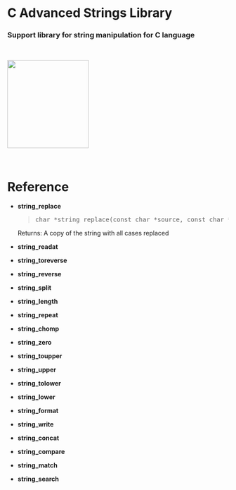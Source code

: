 # C Advanced Strings Library
### Support library for string manipulation for C language


<br><div>
  <img src="https://upload.wikimedia.org/wikipedia/commons/1/19/C_Logo.png" width="185" height="200"/>
</div><br>

# Reference

- **string_replace**
   > <pre>char *string_replace(const char *source, const char *target, const char *new_string, bool sensitive)</pre>
     <p>Returns:
          A copy of the string with all cases replaced
     </p>
- **string_readat**

- **string_toreverse**
- **string_reverse**

- **string_split**

- **string_length**

- **string_repeat**

- **string_chomp**
- **string_zero**

- **string_toupper**
- **string_upper**

- **string_tolower**
- **string_lower**

- **string_format**

- **string_write**
- **string_concat**

- **string_compare**
- **string_match**
- **string_search**

